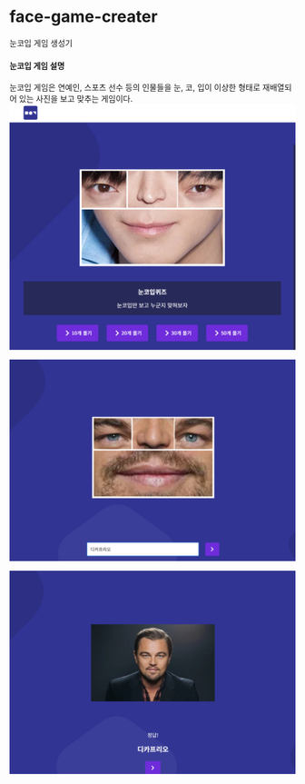 # face-game-creater
눈코입 게임 생성기

#### 눈코입 게임 설명

눈코입 게임은 연예인, 스포츠 선수 등의 인물들을 눈, 코, 입이 이상한 형태로 재배열되어 있는 사진을 보고 맞추는 게임이다.
![1](data/readme/des1.png)

![2](data/readme/des2.png)

![3](data/readme/des3.png)